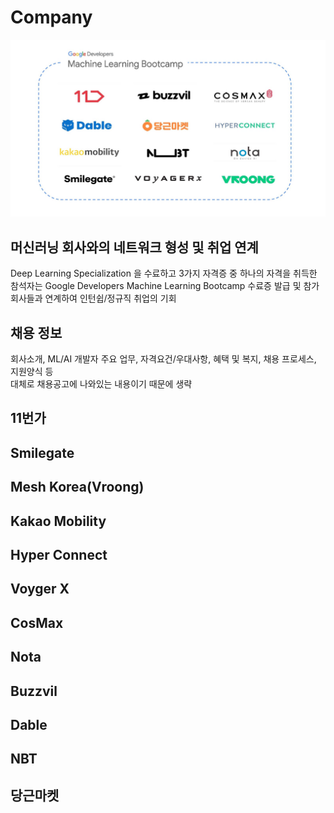 # Company

![company](images/company.jpg)  


## 머신러닝 회사와의 네트워크 형성 및 취업 연계
Deep Learning Specialization 을 수료하고 3가지 자격증 중 하나의 자격을 취득한 참석자는 Google Developers Machine Learning Bootcamp 수료증 발급 및 참가회사들과 연계하여 인턴쉽/정규직 취업의 기회  

## 채용 정보
회사소개, ML/AI 개발자 주요 업무, 자격요건/우대사항, 혜택 및 복지, 채용 프로세스, 지원양식 등  
대체로 채용공고에 나와있는 내용이기 때문에 생략  

## 11번가

## Smilegate

## Mesh Korea(Vroong)

## Kakao Mobility

## Hyper Connect

## Voyger X

## CosMax

## Nota

## Buzzvil

## Dable

## NBT

## 당근마켓

